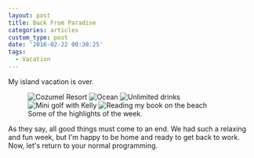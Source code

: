 ```yaml
---
layout: post
title: Back From Paradise
categories: articles
custom_type: post
date: '2016-02-22 00:38:25'
tags:
  - Vacation
---
```


My island vacation is over. 

<figure class="photo-grid">
  <img src="{{site.url}}/uploads/2016/02/cozumel-1.jpg" alt="Cozumel Resort" class="grid-half" />
  <img src="{{site.url}}/uploads/2016/02/cozumel-2.jpg" alt="Ocean" class="grid-half" />
  <img src="{{site.url}}/uploads/2016/02/cozumel-3.jpg" alt="Unlimited drinks" class="grid-thirds" />
  <img src="{{site.url}}/uploads/2016/02/cozumel-4.jpg" alt="Mini golf with Kelly" class="grid-thirds" />
  <img src="{{site.url}}/uploads/2016/02/cozumel-5.jpg" alt="Reading my book on the beach" class="grid-thirds" />
  <figcaption>Some of the highlights of the week.</figcaption>
</figure>

As they say, all good things must come to an end. We had such a relaxing and fun week, but I'm happy to be home and ready to get back to work. Now, let's return to your normal programming.
